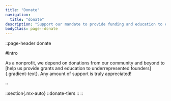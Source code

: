 ```yaml
---
title: "Donate"
navigation:
  title: "donate"
description: "Support our mandate to provide funding and education to emerging studios."
bodyClass: page--donate
---
```


::page-header
donate

#intro

As a nonprofit, we depend on donations from our community and beyond to [help us provide grants and education to underrepresented founders]{.gradient-text}. Any amount of support is truly appreciated!

::

::section{.mx-auto}
  ::donate-tiers
  ::
::
